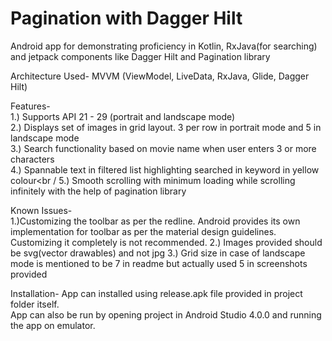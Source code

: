 # Pagination with Dagger Hilt
Android app for demonstrating proficiency in Kotlin, RxJava(for searching) and jetpack components like Dagger Hilt and Pagination library

Architecture Used- MVVM (ViewModel, LiveData, RxJava, Glide, Dagger Hilt)

Features-<br/>
1.) Supports API 21 - 29 (portrait and landscape mode)<br/>
2.) Displays set of images in grid layout. 3 per row in portrait mode and 5 in landscape mode<br/>
3.) Search functionality based on movie name when user enters 3 or more characters<br/>
4.) Spannable text in filtered list highlighting searched in keyword in yellow colour<br /
5.) Smooth scrolling with minimum loading while scrolling infinitely with the help of pagination library

Known Issues-</br>
1.)Customizing the toolbar as per the redline. Android provides its own implementation for toolbar as per the material design guidelines. Customizing it completely is not recommended.
2.) Images provided should be svg(vector drawables) and not jpg
3.) Grid size in case of landscape mode is mentioned to be 7 in readme but actually used 5 in screenshots provided

Installation-
App can installed using release.apk file provided in project folder itself.<br/>
App can also be run by opening project in Android Studio 4.0.0 and running the app on emulator.
